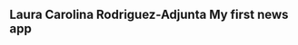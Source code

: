 Laura Carolina Rodriguez-Adjunta
My first news app
-----------------------------------------------------------------

